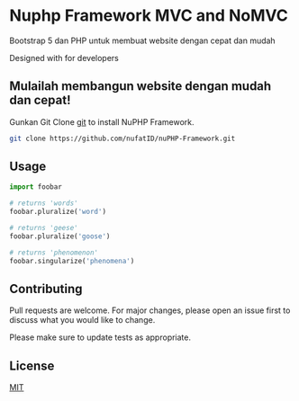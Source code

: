 # Nuphp Framework MVC and NoMVC

Bootstrap 5 dan PHP untuk membuat website dengan cepat dan mudah

Designed with  for developers

## Mulailah membangun website dengan mudah dan cepat!

Gunkan Git Clone [git](https://github.com/nufatID/nuPHP-Framework.git) to install NuPHP Framework.

```bash
git clone https://github.com/nufatID/nuPHP-Framework.git
```

## Usage

```python
import foobar

# returns 'words'
foobar.pluralize('word')

# returns 'geese'
foobar.pluralize('goose')

# returns 'phenomenon'
foobar.singularize('phenomena')
```

## Contributing
Pull requests are welcome. For major changes, please open an issue first to discuss what you would like to change.

Please make sure to update tests as appropriate.

## License
[MIT](https://choosealicense.com/licenses/mit/)
